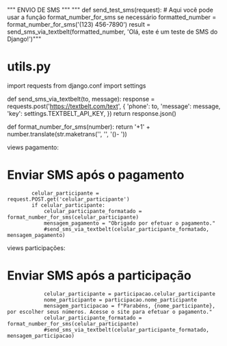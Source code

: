 
""" ENVIO DE SMS """
"""
def send_test_sms(request):
    # Aqui você pode usar a função format_number_for_sms se necessário
    formatted_number = format_number_for_sms('(123) 456-7890')
    result = send_sms_via_textbelt(formatted_number, 'Olá, este é um teste de SMS do Django!')"""



# utils.py

import requests
from django.conf import settings

def send_sms_via_textbelt(to, message):
    response = requests.post('https://textbelt.com/text', {
        'phone': to,
        'message': message,
        'key': settings.TEXTBELT_API_KEY,
    })
    return response.json()

def format_number_for_sms(number):
    return '+1' + number.translate(str.maketrans('', '', '()- '))



views pagamento:

# Enviar SMS após o pagamento
            celular_participante = request.POST.get('celular_participante')
            if celular_participante:
                celular_participante_formatado = format_number_for_sms(celular_participante)
                mensagem_pagamento = "Obrigado por efetuar o pagamento."
                #send_sms_via_textbelt(celular_participante_formatado, mensagem_pagamento)
            

views participações:

 # Enviar SMS após a participação
                celular_participante = participacao.celular_participante
                nome_participante = participacao.nome_participante
                mensagem_participacao = f"Parabéns, {nome_participante}, por escolher seus números. Acesse o site para efetuar o pagamento."
                celular_participante_formatado = format_number_for_sms(celular_participante)
                #send_sms_via_textbelt(celular_participante_formatado, mensagem_participacao)
